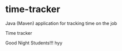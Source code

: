 # time-tracker
Java (Maven) application for tracking time on the job

Time tracker

Good Night Students!!!
hyy
